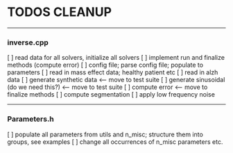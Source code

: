 # TODOS CLEANUP
---

### inverse.cpp

 [ ] read data for all solvers, initialize all solvers
 [ ] implement run and finalize methods (compute error)
 [ ] config file; parse config file; populate to parameters
 [ ] read in mass effect data; healthy patient etc
 [ ] read in alzh data
 [ ] generate synthetic data <-- move to test suite
 [ ] generate sinusoidal (do we need this?) <-- move to test suite
 [ ] compute error <-- move to finalize methods
 [ ] compute segmentation
 [ ] apply low frequency noise

---

 ### Parameters.h
  [ ] populate all parameters from utils and n_misc; structure them into groups, see examples
  [ ] change all occurrences of n_misc parameters etc.
